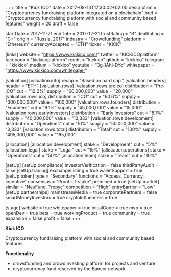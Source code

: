 +++
title = "Kick ICO"
date = 2017-08-13T17:30:02+02:00
description = "Cryptocurrency fundraising platform integrated on a blockchain"
bref = "Cryptocurrency fundraising platform with social and community based features"
weight = 20
draft = false

startDate = 2017-11-21
endDate = 2017-12-21
trustRating = "B"
dealRating = "C+"
origin = "Russia, 2017"
industry = "Crowdfunding"
platform = "Ethereum"
currencyAccepted = "ETH"
ticker = "KICK"

[links]
  website = "https://www.kickico.com/"
  twitter = "KICKICOplatform"
  facebook = "kickicoplatform"
  reddit = "kickico"
  github = "kickico"
  telegram = "kickico"
  medium = "kickico"
  youtube = "3g_1Ahl-DYc"
  whitepaper = "https://www.kickico.com/whitepaper"

[valuation]
  [valuation.info]
    recap = "Based on hard cap."
  [valuation.headers]
    header = "ETH"
  [valuation.rows]
    [valuation.rows.preIco]
      distribution = "Pre-ICO"
      cut = "12.2%"
      supply = "60,000,000"
      value = "20,000"
    [valuation.rows.ico]
      distribution = "ICO"
      cut = "60.6%"
      supply = "300,000,000"
      value = "100,000"
    [valuation.rows.founders]
      distribution = "Founders"
      cut = "9.1%"
      supply = "45,000,000"
      value = "15,000"
    [valuation.rows.earlyInvestors]
      distribution = "Early Investors"
      cut = "8.1%"
      supply = "40,000,000"
      value = "13,333"
    [valuation.rows.development]
      distribution = "Operations"
      cut = "10%"
      supply = "50,000,000"
      value = "3,333"
    [valuation.rows.total]
      distribution = "Total"
      cut = "100%"
      supply = "495,000,000"
      value = "165,000"

[allocation]
  [allocation.development]
    stake = "Development"
    cut = "5%"
  [allocation.legal]
    stake = "Legal"
    cut = "15%"
  [allocation.operations]
    stake = "Operations"
    cut = "50%"
  [allocation.team]
    stake = "Team"
    cut = "10%"

[setUp]
  [setUp.compliance]
    investorVerification = false
    thirdPartyAudit = false
  [setUp.trading]
    exchangeListing = true
    walletSupport = true
  [setUp.token]
    type = "Secondary"
    functions = "Access, Currency, Incentive"
    consensus = "Proof-of-stake"
    premined = true
  [setUp.market]
    similar = "NeuFund, Tropyc"
    competition = "High"
    entryBarrier = "Low"
  [setUp.partnerships]
    mainstreamMedia = true
    corporatePartners = false
    smartMoneyInvestors = true
    cryptoInfluencers = true

[stage]
  website = true
  whitepaper = true
  initialCode = true
  mvp = true
  openDev = true
  beta = true
  workingProduct = true
  community = true
  expansion = false
  profit = false
+++

**Kick ICO**

Cryptocurrency fundraising platform with social and community based features

**Functionality**

* crowdfunding and crowdinvesting platform for projects and venture
* cryptocurrency fund reserved by the Bancor network
